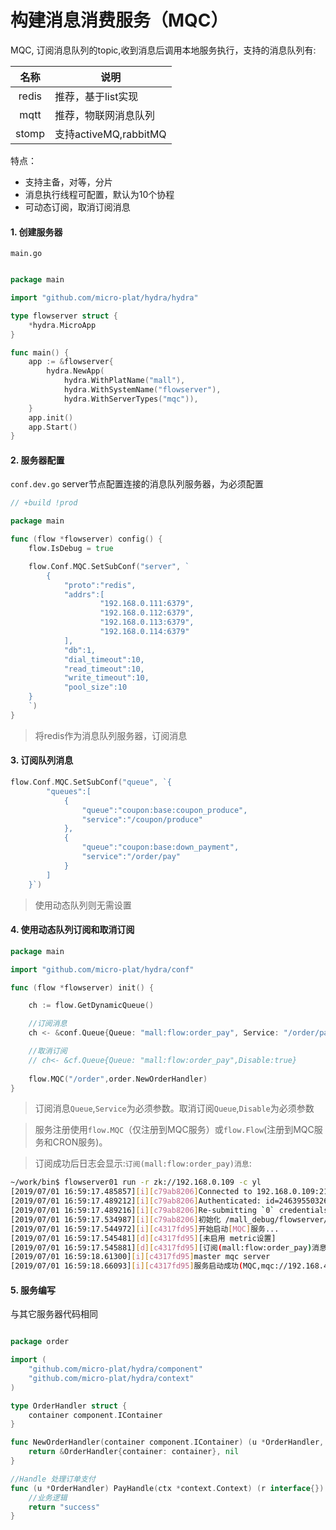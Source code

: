 # 构建消息消费服务（MQC）

MQC, 订阅消息队列的topic,收到消息后调用本地服务执行，支持的消息队列有:

| 名称  | 说明                  |
| :---: | --------------------- |
| redis | 推荐，基于list实现    |
| mqtt  | 推荐，物联网消息队列  |
| stomp | 支持activeMQ,rabbitMQ |

特点：
* 支持主备，对等，分片
* 消息执行线程可配置，默认为10个协程
* 可动态订阅，取消订阅消息

#### 1. 创建服务器

`main.go`

```go

package main

import "github.com/micro-plat/hydra/hydra"

type flowserver struct {
	*hydra.MicroApp
}

func main() {
	app := &flowserver{
		hydra.NewApp(
			hydra.WithPlatName("mall"),
			hydra.WithSystemName("flowserver"),
			hydra.WithServerTypes("mqc")),
	}
	app.init()
	app.Start()
}
```

#### 2. 服务器配置

`conf.dev.go` server节点配置连接的消息队列服务器，为必须配置
```go
// +build !prod

package main

func (flow *flowserver) config() {
	flow.IsDebug = true

	flow.Conf.MQC.SetSubConf("server", `
		{
			"proto":"redis",
			"addrs":[
					"192.168.0.111:6379",
					"192.168.0.112:6379",
					"192.168.0.113:6379",
					"192.168.0.114:6379"
			],
			"db":1,
			"dial_timeout":10,
			"read_timeout":10,
			"write_timeout":10,
			"pool_size":10
	}
	`)
}

```
> 将redis作为消息队列服务器，订阅消息



#### 3. 订阅队列消息

```go
flow.Conf.MQC.SetSubConf("queue", `{
	    "queues":[
	        {
	            "queue":"coupon:base:coupon_produce",
	            "service":"/coupon/produce"
			},
			{
	            "queue":"coupon:base:down_payment",
	            "service":"/order/pay"
			}
	    ]
	}`)

```
> 使用动态队列则无需设置



#### 4. 使用动态队列订阅和取消订阅

```go
package main

import "github.com/micro-plat/hydra/conf"

func (flow *flowserver) init() {

	ch := flow.GetDynamicQueue()

	//订阅消息
	ch <- &conf.Queue{Queue: "mall:flow:order_pay", Service: "/order/pay"}

	//取消订阅
    // ch<- &cf.Queue{Queue: "mall:flow:order_pay",Disable:true}
    
    flow.MQC("/order",order.NewOrderHandler)
}
```



> 订阅消息`Queue`,`Service`为必须参数。取消订阅`Queue`,`Disable`为必须参数

> 服务注册使用`flow.MQC`（仅注册到MQC服务）或`flow.Flow`(注册到MQC服务和CRON服务)。

> 订阅成功后日志会显示:`订阅(mall:flow:order_pay)消息`:

```sh
~/work/bin$ flowserver01 run -r zk://192.168.0.109 -c yl
[2019/07/01 16:59:17.485857][i][c79ab8206]Connected to 192.168.0.109:2181
[2019/07/01 16:59:17.489212][i][c79ab8206]Authenticated: id=246395503264334087, timeout=4000
[2019/07/01 16:59:17.489216][i][c79ab8206]Re-submitting `0` credentials after reconnect
[2019/07/01 16:59:17.534987][i][c79ab8206]初始化 /mall_debug/flowserver/mqc/yl
[2019/07/01 16:59:17.544972][i][c4317fd95]开始启动[MQC]服务...
[2019/07/01 16:59:17.545481][d][c4317fd95][未启用 metric设置]
[2019/07/01 16:59:17.545881][d][c4317fd95][订阅(mall:flow:order_pay)消息]
[2019/07/01 16:59:18.61300][i][c4317fd95]master mqc server
[2019/07/01 16:59:18.66093][i][c4317fd95]服务启动成功(MQC,mqc://192.168.4.121,0)

```


#### 5. 服务编写
与其它服务器代码相同
```go

package order

import (
	"github.com/micro-plat/hydra/component"
	"github.com/micro-plat/hydra/context"
)

type OrderHandler struct {
	container component.IContainer
}

func NewOrderHandler(container component.IContainer) (u *OrderHandler, err error) {
	return &OrderHandler{container: container}, nil
}

//Handle 处理订单支付
func (u *OrderHandler) PayHandle(ctx *context.Context) (r interface{}) {
    //业务逻辑
	return "success"
}


```